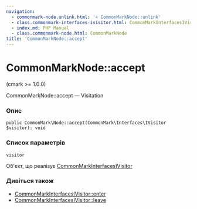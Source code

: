 ```yaml
---
navigation:
  - commonmark-node.unlink.html: '« CommonMarkNode::unlink'
  - class.commonmark-interfaces-ivisitor.html: CommonMarkInterfacesIVisitor »
  - index.md: PHP Manual
  - class.commonmark-node.html: CommonMarkNode
title: 'CommonMarkNode::accept'
---
```

# CommonMarkNode::accept

(cmark >= 1.0.0)

CommonMarkNode::accept — Visitation

### Опис

```methodsynopsis
public CommonMark\Node::accept(CommonMark\Interfaces\IVisitor $visitor): void
```

### Список параметрів

`visitor`

Об'єкт, що реалізує [CommonMarkInterfacesIVisitor](class.commonmark-interfaces-ivisitor.html)

### Дивіться також

-   [CommonMarkInterfacesIVisitor::enter](commonmark-interfaces-ivisitor.enter.html)
-   [CommonMarkInterfacesIVisitor::leave](commonmark-interfaces-ivisitor.leave.html)
